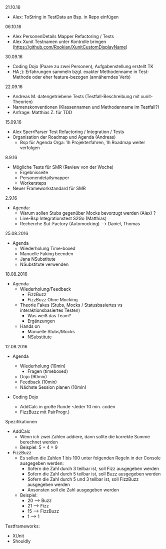 21.10.16
- Alex: ToString in TestData an Bsp. in Repo einfügen

06.10.16
- Alex PersonenDetails Mapper Refactoring / Tests
- Alex Xunit Testnamen unter Kontrolle bringen (https://github.com/Rookian/XunitCustomDisplayName)

30.09.16
- Coding Dojo (Paare zu zwei Personen), Aufgabenstellung erstellt TK
- HA ;): Erfahrungen sammeln bzgl. exakter Methodenname in Test-Methode oder eher feature-bezogen (annäherndes Verb)

22.09.16
- Andreas M. datengetriebene Tests (Testfall-Beschreibung mit xunit-Theorien)
- Namenskonventionen (Klassennamen und Methodenname im Testfall?)
- Anfrage: Matthias Z. für TDD

15.09.16
- Alex SperrParser Test Refactoring / Integration / Tests
- Organisation der Roadmap und Agenda (Andreas) 
  - Bsp für Agenda Orga: 1h Projekterfahren, 1h Roadmap weiter verfolgen

8.9.16
- Mögliche Tests für SMR (Review von der Woche)
  - Ergebnisseite
  - Personendetailsmapper
  - Workersteps
- Neuer Frameworkstandard für SMR  

2.9.16
- Agenda:
  - Warum sollen Stubs gegenüber Mocks bevorzugt werden (Alex) ?
  - Live-Bsp Integrationstest S2Go (Matthias)
  - Recherche Sut-Factory (Automocking) --> Daniel, Thomas
  
25.08.2016
- Agenda
  - Wiederholung Time-boxed
  - Manuelle Faking beenden 
  - Jana NSubstitute
  - NSubstitute verwenden

18.08.2016
- Agenda
  - Wiederholung/Feedback
  	- FizzBuzz
  	- FizzBuzz Ohne Mocking
  - Theorie Fakes (Stubs, Mocks / Statusbasiertes vs interaktionsbasiertes Testen)
  	- Was weiß das Team?
  	- Ergänzungen
  - Hands on
  	- Manuelle Stubs/Mocks
  	- NSubstitute


12.08.2016
- Agenda
	- Wiederholung (10min)
		- Fragen (timeboxed)
	- Dojo (90min)
	- Feedback (10min)
	- Nächste Session planen (10min)

- Coding Dojo
  - AddCalc in große Runde
      -Jeder 10 min. coden 
  - FizzBuzz mit PairProgr.)


Spezifikationen
 - AddCalc
 	- Wenn ich zwei Zahlen addiere, dann sollte die korrekte Summe berechnet werden
 	- Beispiel: 5 + 4 = 9
 - FizzBuzz
 	- Es sollen die Zahlen 1 bis 100 unter folgenden Regeln in der Console ausgegeben werden:
 		- Sofern die Zahl durch 3 teilbar ist, soll Fizz ausgegeben werden
 		- Sofern die Zahl durch 5 teilbar ist, soll Buzz ausgegeben werden
 		- Sofern die Zahl durch 5 und 3 teilbar ist, soll FizzBuzz ausgegeben werden
 		- Ansonsten soll die Zahl ausgegeben werden
 	- Beispiel:
 		- 20 --> Buzz
 		- 21 --> Fizz
 		- 15 --> FizzBuzz
 		-  1 --> 1
 
Testframeworks:
 - XUnit
 - Shouldly
